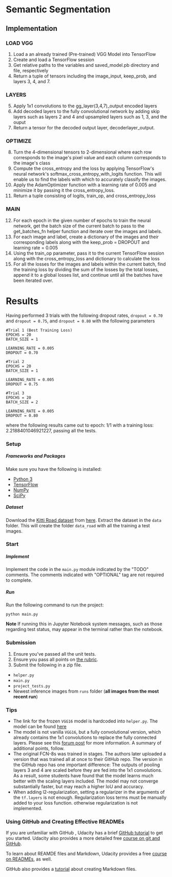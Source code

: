 # Semantic Segmentation
## Implementation
  ### LOAD VGG
  1. Load a an already trained (Pre-trained) VGG Model into TensorFlow
  2. Create and load a TensorFlow session
  3. Get relative paths to the variables and saved_model.pb directory and file, respectively
  4. Return a tuple of tensors including the image_input, keep_prob, and layers 3, 4, and 7.
  ### LAYERS
  5. Apply 1x1 convolutions to the gg_layer(3,4,7)_output encoded layers
  6. Add decoded layers to the fully convolutional network by adding skip layers such as layers 2 and 4
     and upsampled layers such as 1, 3, and the ouput
  7. Return a tensor for the decoded output layer, decoderlayer_output.
  ### OPTIMIZE
  8. Turn the 4-dimensional tensors to 2-dimensional where each row corresponds to the image's pixel value and
     each column corresponds to the image's class
  9. Compute the cross_entropy and the loss by applying TensorFlow's neural network's softmax_cross_entropy_with_logits
     function. This will enable us to find the labels with which to accurately classify the images.
  10. Apply the AdamOptimizer function with a learning rate of 0.005 and minimize it by passing it the cross_entropy_loss.
  11. Return a tuple consisting of logits, train_op, and cross_entropy_loss
  ### MAIN
  12. For each epoch in the given number of epochs to train the neural network, get the batch size of the current batch to pass to the
      get_batches_fn helper function and iterate over the images and labels.
  13. For each image and label, create a dictionary of the images and their corresponding labels along with the
      keep_prob = DROPOUT and learning rate = 0.005
  14. Using the train_op parameter, pass it to the current TensorFlow session along with the cross_entropy_loss and dictionary
      to calculate the loss
  15. For all the losses for the images and labels within the current batch, find the training loss by dividing the sum of the 
      losses by the total losses, append it to a global losses list, and continue until all the batches have been iterated over.

# Results
Having performed 3 trials with the following dropout rates, `dropout = 0.70` and `dropout = 0.75`, and `dropout = 0.80`  with the following parameters

```
#Trial 1 (Best Training Loss)
EPOCHS = 20
BATCH_SIZE = 1

LEARNING_RATE = 0.005
DROPOUT = 0.70

#Trial 2
EPOCHS = 20
BATCH_SIZE = 1

LEARNING_RATE = 0.005
DROPOUT = 0.75

#Trial 3
EPOCHS = 20
BATCH_SIZE = 2

LEARNING_RATE = 0.005
DROPOUT = 0.80
```

where the following results came out to epoch:  1/1 with a training loss:  2.2188401046921227, passing all the tests.
 
### Setup
##### Frameworks and Packages
Make sure you have the following is installed:
 - [Python 3](https://www.python.org/)
 - [TensorFlow](https://www.tensorflow.org/)
 - [NumPy](http://www.numpy.org/)
 - [SciPy](https://www.scipy.org/)
##### Dataset
Download the [Kitti Road dataset](http://www.cvlibs.net/datasets/kitti/eval_road.php) from [here](http://www.cvlibs.net/download.php?file=data_road.zip).  Extract the dataset in the `data` folder.  This will create the folder `data_road` with all the training a test images.

### Start
##### Implement
Implement the code in the `main.py` module indicated by the "TODO" comments.
The comments indicated with "OPTIONAL" tag are not required to complete.
##### Run
Run the following command to run the project:
```
python main.py
```
**Note** If running this in Jupyter Notebook system messages, such as those regarding test status, may appear in the terminal rather than the notebook.

### Submission
1. Ensure you've passed all the unit tests.
2. Ensure you pass all points on [the rubric](https://review.udacity.com/#!/rubrics/989/view).
3. Submit the following in a zip file.
 - `helper.py`
 - `main.py`
 - `project_tests.py`
 - Newest inference images from `runs` folder  (**all images from the most recent run**)
 
 ### Tips
- The link for the frozen `VGG16` model is hardcoded into `helper.py`.  The model can be found [here](https://s3-us-west-1.amazonaws.com/udacity-selfdrivingcar/vgg.zip)
- The model is not vanilla `VGG16`, but a fully convolutional version, which already contains the 1x1 convolutions to replace the fully connected layers. Please see this [forum post](https://discussions.udacity.com/t/here-is-some-advice-and-clarifications-about-the-semantic-segmentation-project/403100/8?u=subodh.malgonde) for more information.  A summary of additional points, follow. 
- The original FCN-8s was trained in stages. The authors later uploaded a version that was trained all at once to their GitHub repo.  The version in the GitHub repo has one important difference: The outputs of pooling layers 3 and 4 are scaled before they are fed into the 1x1 convolutions.  As a result, some students have found that the model learns much better with the scaling layers included. The model may not converge substantially faster, but may reach a higher IoU and accuracy. 
- When adding l2-regularization, setting a regularizer in the arguments of the `tf.layers` is not enough. Regularization loss terms must be manually added to your loss function. otherwise regularization is not implemented.
 
### Using GitHub and Creating Effective READMEs
If you are unfamiliar with GitHub , Udacity has a brief [GitHub tutorial](http://blog.udacity.com/2015/06/a-beginners-git-github-tutorial.html) to get you started. Udacity also provides a more detailed free [course on git and GitHub](https://www.udacity.com/course/how-to-use-git-and-github--ud775).

To learn about REAMDE files and Markdown, Udacity provides a free [course on READMEs](https://www.udacity.com/courses/ud777), as well. 

GitHub also provides a [tutorial](https://guides.github.com/features/mastering-markdown/) about creating Markdown files.
